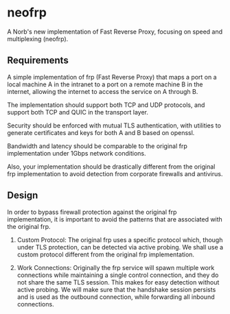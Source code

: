 # neofrp

A Norb's new implementation of Fast Reverse Proxy, focusing on speed and multiplexing (neofrp).

## Requirements

A simple implementation of frp (Fast Reverse Proxy) that maps a port on a local machine A in the intranet to a port on a remote machine B in the internet, allowing the internet to access the service on A through B.

The implementation should support both TCP and UDP protocols, and support both TCP and QUIC in the transport layer.

Security should be enforced with mutual TLS authentication, with utilities to generate certificates and keys for both A and B based on openssl.

Bandwidth and latency should be comparable to the original frp implementation under 1Gbps network conditions.

Also, your implementation should be drastically different from the original frp implementation to avoid detection from corporate firewalls and antivirus.

## Design

In order to bypass firewall protection against the original frp implementation, it is important to avoid the patterns that are associated with the original frp.

1. Custom Protocol: The original frp uses a specific protocol which, though under TLS protection, can be detected via active probing. We shall use a custom protocol different from the original frp implementation.

2. Work Connections: Originally the frp service will spawn multiple work connections while maintaining a single control connection, and they do not share the same TLS session. This makes for easy detection without active probing. We will make sure that the handshake session persists and is used as the outbound connection, while forwarding all inbound connections.